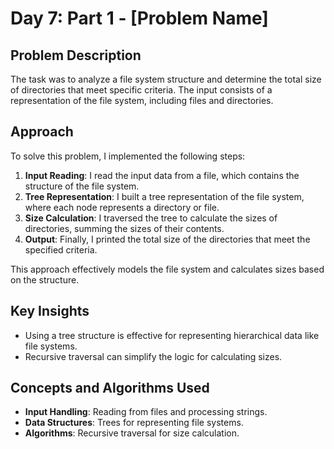 # Day 7: Part 1 - [Problem Name]

## Problem Description
The task was to analyze a file system structure and determine the total size of directories that meet specific criteria. The input consists of a representation of the file system, including files and directories.

## Approach
To solve this problem, I implemented the following steps:
1. **Input Reading**: I read the input data from a file, which contains the structure of the file system.
2. **Tree Representation**: I built a tree representation of the file system, where each node represents a directory or file.
3. **Size Calculation**: I traversed the tree to calculate the sizes of directories, summing the sizes of their contents.
4. **Output**: Finally, I printed the total size of the directories that meet the specified criteria.

This approach effectively models the file system and calculates sizes based on the structure.

## Key Insights
- Using a tree structure is effective for representing hierarchical data like file systems.
- Recursive traversal can simplify the logic for calculating sizes.

## Concepts and Algorithms Used
- **Input Handling**: Reading from files and processing strings.
- **Data Structures**: Trees for representing file systems.
- **Algorithms**: Recursive traversal for size calculation.